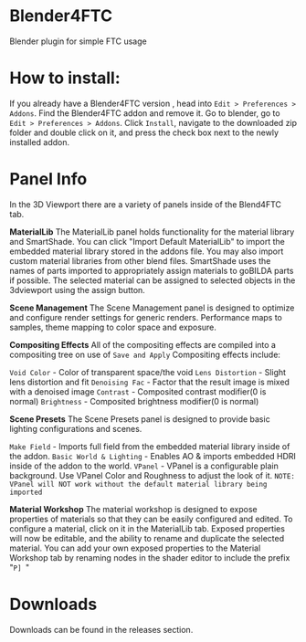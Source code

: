 # Blender4FTC

Blender plugin for simple FTC usage

# **How to install:**
If you already have a Blender4FTC version , head into `Edit > Preferences > Addons`. Find the Blender4FTC addon and remove it.
Go to blender, go to `Edit > Preferences > Addons`. Click `Install`, navigate to the downloaded zip folder and double click on it, and press the check box next to the newly installed addon.

# Panel Info

In the 3D Viewport there are a variety of panels inside of the Blend4FTC tab.

**MaterialLib**
The MaterialLib panel holds functionality for the material library and SmartShade.
You can click "Import Default MaterialLib" to import the embedded material library stored in the addons file. You may also import custom material libraries from other blend files.
SmartShade uses the names of parts imported to appropriately assign materials to goBILDA parts if possible.
The selected material can be assigned to selected objects in the 3dviewport using the assign button.

**Scene Management**
The Scene Management panel is designed to optimize and configure render settings for generic renders.
Performance maps to samples, theme mapping to color space and exposure.

**Compositing Effects**
All of the compositing effects are compiled into a compositing tree on use of `Save and Apply`
Compositing effects include:

`Void Color` - Color of transparent space/the void
`Lens Distortion` - Slight lens distortion and fit
`Denoising Fac` - Factor that the result image is mixed with a denoised image
`Contrast` - Composited contrast modifier(0 is normal)
`Brightness` - Composited brightness modifier(0 is normal)

**Scene Presets**
The Scene Presets panel is designed to provide basic lighting configurations and scenes.

`Make Field` - Imports full field from the embedded material library inside of the addon.
`Basic World & Lighting` - Enables AO & imports embedded HDRI inside of the addon to the world.
`VPanel` - VPanel is a configurable plain background. Use VPanel Color and Roughness to adjust the look of it. `NOTE: VPanel will NOT work without the default material library being imported`

**Material Workshop**
The material workshop is designed to expose properties of materials so that they can be easily configured and edited.
To configure a material, click on it in the MaterialLib tab. Exposed properties will now be editable, and the ability to rename and duplicate the selected material.
You can add your own exposed properties to the Material Workshop tab by renaming nodes in the shader editor to include the prefix "`P] `"

# Downloads
Downloads can be found in the releases section.
